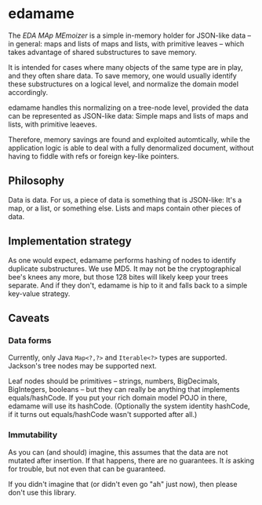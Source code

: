 # edamame

The _EDA MAp MEmoizer_ is a simple in-memory holder for JSON-like data – in general: maps and lists of
maps and lists, with primitive leaves – which takes advantage of shared substructures to save memory.

It is intended for cases where many objects of the same type are in play, and they often share data. To save memory, one
would usually identify these substructures on a logical level, and normalize the
domain model accordingly.

edamame handles this normalizing on a tree-node level, provided the data can be represented as JSON-like data: Simple
maps and lists of maps and lists, with primitive leaeves.

Therefore, memory savings are found and exploited automtically, while the application logic is able to deal with a fully
denormalized document, without having to fiddle with refs or foreign key-like pointers.

## Philosophy

Data is data. For us, a piece of data is something that is JSON-like: It's a map, or a list, or something else. Lists
and maps contain other pieces of data.

## Implementation strategy

As one would expect, edamame performs hashing of nodes to identify duplicate substructures. We use MD5. It may not
be the cryptographical bee's knees any more, but those 128 bites will likely keep your trees separate. And if they
don't, edamame is hip to it and falls back to a simple key-value strategy.

## Caveats

### Data forms

Currently, only Java `Map<?,?>` and `Iterable<?>` types are supported. Jackson's tree nodes may be supported next.

Leaf nodes should be primitives – strings, numbers, BigDecimals, BigIntegers, booleans – but they can really be
anything that implements equals/hashCode. If you put your rich domain model POJO in there, edamame will use its
hashCode.  (Optionally the system identity hashCode, if it turns out equals/hashCode wasn't supported after all.)

### Immutability

As you can (and should) imagine, this assumes that the data are not mutated after insertion.
If that happens, there are no guarantees. It _is_ asking for trouble, but not even that can be guaranteed.

If you didn't imagine that (or didn't even go "ah" just now), then please don't use this library.